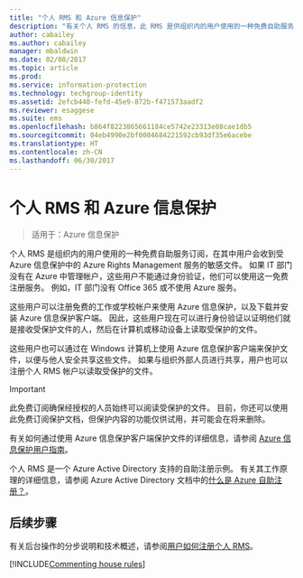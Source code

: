```yaml
---
title: "个人 RMS 和 Azure 信息保护"
description: "有关个人 RMS 的信息，此 RMS 是供组织内的用户使用的一种免费自助服务订阅，用户在下列情况下可以使用：用户收到了受 Azure Rights Management 服务保护的敏感文件，但这些用户无法进行身份验证，因为 IT 部门没有在 Azure 中管理他们的帐户。"
author: cabailey
ms.author: cabailey
manager: mbaldwin
ms.date: 02/08/2017
ms.topic: article
ms.prod: 
ms.service: information-protection
ms.technology: techgroup-identity
ms.assetid: 2efcb440-fefd-45e9-872b-f471573aadf2
ms.reviewer: esaggese
ms.suite: ems
ms.openlocfilehash: b864f8223865661184ce5742e23313e88cae1db5
ms.sourcegitcommit: 04eb4990e2bf0004684221592cb93df35e6acebe
ms.translationtype: HT
ms.contentlocale: zh-CN
ms.lasthandoff: 06/30/2017
---
```

# <a name="rms-for-individuals-and-azure-information-protection"></a>个人 RMS 和 Azure 信息保护

>适用于：Azure 信息保护

个人 RMS 是组织内的用户使用的一种免费自助服务订阅，在其中用户会收到受 Azure 信息保护中的 Azure Rights Management 服务的敏感文件。 如果 IT 部门没有在 Azure 中管理帐户，这些用户不能通过身份验证，他们可以使用这一免费注册服务。 例如，IT 部门没有 Office 365 或不使用 Azure 服务。

这些用户可以注册免费的工作或学校帐户来使用 Azure 信息保护，以及下载并安装 Azure 信息保护客户端。 因此，这些用户现在可以进行身份验证以证明他们就是接收受保护文件的人，然后在计算机或移动设备上读取受保护的文件。

这些用户也可以通过在 Windows 计算机上使用 Azure 信息保护客户端来保护文件，以便与他人安全共享这些文件。 如果与组织外部人员进行共享，用户也可以注册个人 RMS 帐户以读取受保护的文件。

> [!IMPORTANT]
> 此免费订阅确保经授权的人员始终可以阅读受保护的文件。 目前，你还可以使用此免费订阅保护文档，但保护内容的功能仅供试用，并可能会在将来删除。 

有关如何通过使用 Azure 信息保护客户端保护文件的详细信息，请参阅 [Azure 信息保护用户指南](../rms-client/client-user-guide.md)。

个人 RMS 是一个 Azure Active Directory 支持的自助注册示例。 有关其工作原理的详细信息，请参阅 Azure Active Directory 文档中的[什么是 Azure 自助注册？](/active-directory/active-directory-self-service-signup)。 

## <a name="next-steps"></a>后续步骤
有关后台操作的分步说明和技术概述，请参阅[用户如何注册个人 RMS](rms-for-individuals-user-sign-up.md)。 

[!INCLUDE[Commenting house rules](../includes/houserules.md)]
